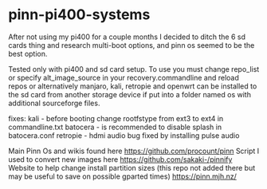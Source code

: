 # pinn-pi400-systems

After not using my pi400 for a couple months I decided to ditch the 6 sd cards thing and research multi-boot options, and pinn os seemed to be the best option.

Tested only with pi400 and sd card setup. To use you must change repo_list or specify alt_image_source in your recovery.commandline  and reload repos
or alternatively manjaro, kali, retropie and openwrt can be installed to the sd card from another storage device if put into a folder named os with additional sourceforge files.

fixes: kali - before booting change rootfstype from ext3 to ext4 in commandline.txt
       batocera - is recommended to disable splash in batocera.conf
       retropie - hdmi audio bug fixed by installing pulse audio

Main Pinn Os and wikis found here https://github.com/procount/pinn
Script I used to convert new images here https://github.com/sakaki-/pinnify
Website to help change install partition sizes (this repo not added there but may be useful to save on possible gparted times) https://pinn.mjh.nz/
